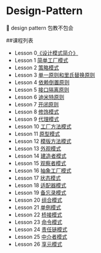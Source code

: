 # Design-Pattern
:closed_book: design pattern  包教不包会

##课程列表

* Lesson 0[《设计模式简介》](https://github.com/AlfredTheBest/Design-Pattern/tree/master/lesson0)
* Lesson 1 [简单工厂模式](https://github.com/AlfredTheBest/Design-Pattern/tree/master/lesson1)
* Lesson 2 [策略模式](https://github.com/AlfredTheBest/Design-Pattern/tree/master/lesson2)
* Lesson 3 [单一原则和里氏替换原则](https://github.com/AlfredTheBest/Design-Pattern/tree/master/lesson3)
* Lesson 4 [依赖倒置原则](https://github.com/AlfredTheBest/Design-Pattern/tree/master/lesson4)
* Lesson 5 [接口隔离原则](https://github.com/AlfredTheBest/Design-Pattern/tree/master/lesson5)
* Lesson 6 [迪米特原则](https://github.com/AlfredTheBest/Design-Pattern/tree/master/lesson6)
* Lesson 7 [开闭原则](https://github.com/AlfredTheBest/Design-Pattern/tree/master/lesson7)
* Lesson 8 [修饰模式](https://github.com/AlfredTheBest/Design-Pattern/tree/master/lesson8)
* Lesson 9 [代理模式](https://github.com/AlfredTheBest/Design-Pattern/tree/master/lesson9)
* Lesson 10 [工厂方法模式](https://github.com/AlfredTheBest/Design-Pattern/tree/master/lesson10)
* Lesson 11 [原型模式](https://github.com/AlfredTheBest/Design-Pattern/tree/master/lesson11)
* Lesson 12 [模版方法模式](https://github.com/AlfredTheBest/Design-Pattern/tree/master/lesson12)
* Lesson 13 [外观模式](https://github.com/AlfredTheBest/Design-Pattern/tree/master/lesson13)
* Lesson 14 [建造者模式](https://github.com/AlfredTheBest/Design-Pattern/tree/master/lesson14)
* Lesson 15 [观察者模式](https://github.com/AlfredTheBest/Design-Pattern/tree/master/lesson15)
* Lesson 16 [抽象工厂模式](https://github.com/AlfredTheBest/Design-Pattern/tree/master/lesson16)
* Lesson 17 [状态模式](https://github.com/AlfredTheBest/Design-Pattern/tree/master/lesson17)
* Lesson 18 [适配器模式](https://github.com/AlfredTheBest/Design-Pattern/tree/master/lesson18)
* Lesson 19 [备忘录模式](https://github.com/AlfredTheBest/Design-Pattern/tree/master/lesson19)
* Lesson 20 [组合模式](https://github.com/AlfredTheBest/Design-Pattern/tree/master/lesson20)
* Lesson 21 [单例模式](https://github.com/AlfredTheBest/Design-Pattern/tree/master/lesson21)
* Lesson 22 [桥接模式](https://github.com/AlfredTheBest/Design-Pattern/tree/master/lesson22)
* Lesson 23 [命令模式](https://github.com/AlfredTheBest/Design-Pattern/tree/master/lesson23)
* Lesson 24 [责任链模式](https://github.com/AlfredTheBest/Design-Pattern/tree/master/lesson24)
* Lesson 25 [中介者模式](https://github.com/AlfredTheBest/Design-Pattern/tree/master/lesson25)
* Lesson 26 [享元模式](https://github.com/AlfredTheBest/Design-Pattern/tree/master/lesson26)